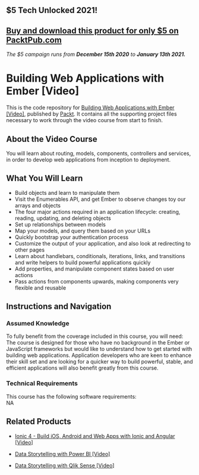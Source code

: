 ## $5 Tech Unlocked 2021!
[Buy and download this product for only $5 on PacktPub.com](https://www.packtpub.com/)
-----
*The $5 campaign         runs from __December 15th 2020__ to __January 13th 2021.__*

# Building Web Applications with Ember [Video]
This is the code repository for [Building Web Applications with Ember [Video]](https://www.packtpub.com/web-development/building-web-applications-ember-video?utm_source=github&utm_medium=repository&utm_campaign=9781788391023), published by [Packt](https://www.packtpub.com/?utm_source=github). It contains all the supporting project files necessary to work through the video course from start to finish.
## About the Video Course
You will learn about routing, models, components, controllers and services, in order to develop web applications from inception to deployment.	

<H2>What You Will Learn</H2>
<DIV class=book-info-will-learn-text>
<UL>
<LI>Build objects and learn to manipulate them 
<LI>Visit the Enumerables API, and get Ember to observe changes toy our arrays and objects 
<LI>The four major actions required in an application lifecycle: creating, reading, updating, and deleting objects 
<LI>Set up relationships between models 
<LI>Map your models, and query them based on your URLs&nbsp; 
<LI>Quickly bootstrap your authentication process 
<LI>Customize the output of your application, and also look at redirecting to other pages 
<LI>Learn about handlebars, conditionals, iterations, links, and transitions and write helpers to build powerful applications quickly 
<LI>Add properties, and manipulate component states based on user actions 
<LI>Pass actions from components upwards, making components very flexible and reusable </LI></UL></DIV>

## Instructions and Navigation
### Assumed Knowledge
To fully benefit from the coverage included in this course, you will need:<br/>
The course is designed for those who have no background in the Ember or JavaScript frameworks but would like to understand how to get started with building web applications. Application developers who are keen to enhance their skill set and are looking for a quicker way to build powerful, stable, and efficient applications will also benefit greatly from this course.	
### Technical Requirements
This course has the following software requirements:<br/>
NA

## Related Products
* [Ionic 4 - Build iOS, Android and Web Apps with Ionic and Angular [Video]](https://www.packtpub.com/application-development/ionic-4-build-ios-android-and-web-apps-ionic-and-angular-video?utm_source=github&utm_medium=repository&utm_campaign=9781838828943)

* [Data Storytelling with Power BI [Video]](https://www.packtpub.com/big-data-and-business-intelligence/data-storytelling-power-bi-video?utm_source=github&utm_medium=repository&utm_campaign=9781789959475)

* [Data Storytelling with Qlik Sense [Video]](https://www.packtpub.com/big-data-and-business-intelligence/data-storytelling-qlik-sense-video?utm_source=github&utm_medium=repository&utm_campaign=9781789959123)

